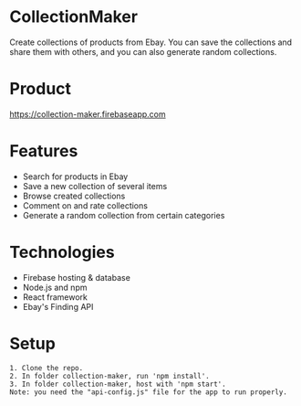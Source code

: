 # CollectionMaker

Create collections of products from Ebay. You can save the collections and share them with others, and you can also generate random collections.

# Product

https://collection-maker.firebaseapp.com

# Features

- Search for products in Ebay
- Save a new collection of several items
- Browse created collections
- Comment on and rate collections
- Generate a random collection from certain categories

# Technologies

- Firebase hosting & database
- Node.js and npm
- React framework
- Ebay's Finding API

# Setup
```
1. Clone the repo.
2. In folder collection-maker, run 'npm install'.
3. In folder collection-maker, host with 'npm start'.
Note: you need the "api-config.js" file for the app to run properly.
```
